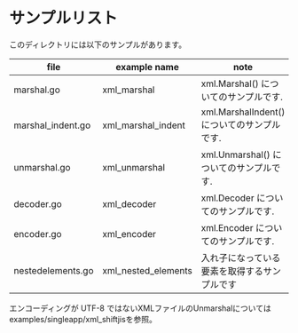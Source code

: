 # サンプルリスト

このディレクトリには以下のサンプルがあります。

| file              | example name        | note                                         |
| ----------------- | ------------------- | -------------------------------------------- |
| marshal.go        | xml_marshal         | xml.Marshal() についてのサンプルです.        |
| marshal_indent.go | xml_marshal_indent  | xml.MarshalIndent() についてのサンプルです.  |
| unmarshal.go      | xml_unmarshal       | xml.Unmarshal() についてのサンプルです.      |
| decoder.go        | xml_decoder         | xml.Decoder についてのサンプルです.          |
| encoder.go        | xml_encoder         | xml.Encoder についてのサンプルです.          |
| nestedelements.go | xml_nested_elements | 入れ子になっている要素を取得するサンプルです |

エンコーディングが UTF-8 ではないXMLファイルのUnmarshalについては examples/singleapp/xml_shiftjisを参照。
